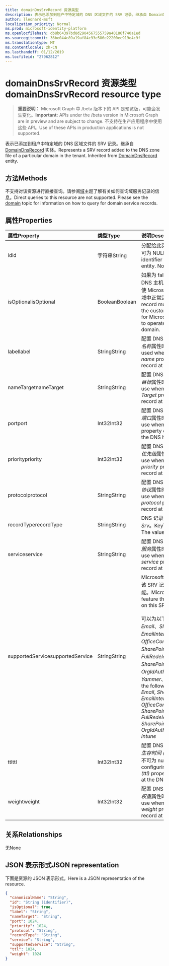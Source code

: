 ```yaml
---
title: domainDnsSrvRecord 资源类型
description: 表示已添加到租户中特定域的 DNS 区域文件的 SRV 记录。继承自 DomainDnsRecord 实体。
author: lleonard-msft
localization_priority: Normal
ms.prod: microsoft-identity-platform
ms.openlocfilehash: db8b64397bd8d2904567555759a40186f740a1ed
ms.sourcegitcommit: 36be044c89a19af84c93e586e22200ec919e4c9f
ms.translationtype: MT
ms.contentlocale: zh-CN
ms.lasthandoff: 01/12/2019
ms.locfileid: "27962812"
---
```

# <a name="domaindnssrvrecord-resource-type"></a><span data-ttu-id="62252-104">domainDnsSrvRecord 资源类型</span><span class="sxs-lookup"><span data-stu-id="62252-104">domainDnsSrvRecord resource type</span></span>

> <span data-ttu-id="62252-105">**重要说明：** Microsoft Graph 中 /beta 版本下的 API 是预览版，可能会发生变化。</span><span class="sxs-lookup"><span data-stu-id="62252-105">**Important:** APIs under the /beta version in Microsoft Graph are in preview and are subject to change.</span></span> <span data-ttu-id="62252-106">不支持在生产应用程序中使用这些 API。</span><span class="sxs-lookup"><span data-stu-id="62252-106">Use of these APIs in production applications is not supported.</span></span>

<span data-ttu-id="62252-p103">表示已添加到租户中特定域的 DNS 区域文件的 SRV 记录。继承自 [DomainDnsRecord](domaindnsrecord.md) 实体。</span><span class="sxs-lookup"><span data-stu-id="62252-p103">Represents a SRV record added to the DNS zone file of a particular domain in the tenant. Inherited from [DomainDnsRecord](domaindnsrecord.md) entity.</span></span>

## <a name="methods"></a><span data-ttu-id="62252-109">方法</span><span class="sxs-lookup"><span data-stu-id="62252-109">Methods</span></span>
<span data-ttu-id="62252-p104">不支持对该资源进行直接查询。请参阅[域](domain.md)主题了解有关如何查询域服务记录的信息。</span><span class="sxs-lookup"><span data-stu-id="62252-p104">Direct queries to this resource are not supported. Please see the [domain](domain.md) topic for information on how to query for domain service records.</span></span>

## <a name="properties"></a><span data-ttu-id="62252-112">属性</span><span class="sxs-lookup"><span data-stu-id="62252-112">Properties</span></span>
| <span data-ttu-id="62252-113">属性</span><span class="sxs-lookup"><span data-stu-id="62252-113">Property</span></span>     | <span data-ttu-id="62252-114">类型</span><span class="sxs-lookup"><span data-stu-id="62252-114">Type</span></span>   |<span data-ttu-id="62252-115">说明</span><span class="sxs-lookup"><span data-stu-id="62252-115">Description</span></span>|
|:---------------|:--------|:----------|
|<span data-ttu-id="62252-116">id</span><span class="sxs-lookup"><span data-stu-id="62252-116">id</span></span>|<span data-ttu-id="62252-117">字符串</span><span class="sxs-lookup"><span data-stu-id="62252-117">String</span></span>| <span data-ttu-id="62252-p105">分配给此实体的唯一标识符。不可为 NULL，只读。</span><span class="sxs-lookup"><span data-stu-id="62252-p105">Unique identifier assigned to this entity. Not nullable, Read-only.</span></span>|
|<span data-ttu-id="62252-120">isOptional</span><span class="sxs-lookup"><span data-stu-id="62252-120">isOptional</span></span>|<span data-ttu-id="62252-121">Boolean</span><span class="sxs-lookup"><span data-stu-id="62252-121">Boolean</span></span>| <span data-ttu-id="62252-122">如果为 false，则客户必须在 DNS 主机上配置 SRV 记录才能使 Microsoft Online Services 在域中正常运行。</span><span class="sxs-lookup"><span data-stu-id="62252-122">If false, the SRV record must be configured by the customer at the DNS host for Microsoft Online Services to operate correctly with the domain.</span></span> |
|<span data-ttu-id="62252-123">label</span><span class="sxs-lookup"><span data-stu-id="62252-123">label</span></span>|<span data-ttu-id="62252-124">String</span><span class="sxs-lookup"><span data-stu-id="62252-124">String</span></span>| <span data-ttu-id="62252-125">配置 DNS 主机上的 SRV 记录的*名称*属性时使用的值。</span><span class="sxs-lookup"><span data-stu-id="62252-125">Value used when configuring the *name* property of the SRV record at the DNS host.</span></span> |
|<span data-ttu-id="62252-126">nameTarget</span><span class="sxs-lookup"><span data-stu-id="62252-126">nameTarget</span></span>|<span data-ttu-id="62252-127">String</span><span class="sxs-lookup"><span data-stu-id="62252-127">String</span></span>| <span data-ttu-id="62252-128">配置 DNS 主机上的 SRV 记录的*目标*属性时使用的值。</span><span class="sxs-lookup"><span data-stu-id="62252-128">Value to use when configuring the *Target* property of the SRV record at the DNS host.</span></span> |
|<span data-ttu-id="62252-129">port</span><span class="sxs-lookup"><span data-stu-id="62252-129">port</span></span>|<span data-ttu-id="62252-130">Int32</span><span class="sxs-lookup"><span data-stu-id="62252-130">Int32</span></span>| <span data-ttu-id="62252-131">配置 DNS 主机上的 SRV 记录的*端口*属性时使用的值。</span><span class="sxs-lookup"><span data-stu-id="62252-131">Value to use when configuring the *port* property of the SRV record at the DNS host.</span></span> |
|<span data-ttu-id="62252-132">priority</span><span class="sxs-lookup"><span data-stu-id="62252-132">priority</span></span>|<span data-ttu-id="62252-133">Int32</span><span class="sxs-lookup"><span data-stu-id="62252-133">Int32</span></span>| <span data-ttu-id="62252-134">配置 DNS 主机上的 SRV 记录的*优先级*属性时使用的值。</span><span class="sxs-lookup"><span data-stu-id="62252-134">Value to use when configuring the *priority* property of the SRV record at the DNS host.</span></span> |
|<span data-ttu-id="62252-135">protocol</span><span class="sxs-lookup"><span data-stu-id="62252-135">protocol</span></span>|<span data-ttu-id="62252-136">String</span><span class="sxs-lookup"><span data-stu-id="62252-136">String</span></span>| <span data-ttu-id="62252-137">配置 DNS 主机上的 SRV 记录的*协议*属性时使用的值。</span><span class="sxs-lookup"><span data-stu-id="62252-137">Value to use when configuring the *protocol* property of the SRV record at the DNS host.</span></span> |
|<span data-ttu-id="62252-138">recordType</span><span class="sxs-lookup"><span data-stu-id="62252-138">recordType</span></span>|<span data-ttu-id="62252-139">String</span><span class="sxs-lookup"><span data-stu-id="62252-139">String</span></span>|  <span data-ttu-id="62252-p106">DNS 记录类型。此值始终是 *Srv*。Key</span><span class="sxs-lookup"><span data-stu-id="62252-p106">Type of DNS record. The value is always *Srv*. Key</span></span> |
|<span data-ttu-id="62252-143">service</span><span class="sxs-lookup"><span data-stu-id="62252-143">service</span></span>|<span data-ttu-id="62252-144">String</span><span class="sxs-lookup"><span data-stu-id="62252-144">String</span></span>| <span data-ttu-id="62252-145">配置 DNS 主机上的 SRV 记录的*服务*属性时使用的值。</span><span class="sxs-lookup"><span data-stu-id="62252-145">Value to use when configuring the *service* property of the SRV record at the DNS host.</span></span> |
|<span data-ttu-id="62252-146">supportedService</span><span class="sxs-lookup"><span data-stu-id="62252-146">supportedService</span></span>|<span data-ttu-id="62252-147">String</span><span class="sxs-lookup"><span data-stu-id="62252-147">String</span></span>| <span data-ttu-id="62252-148">Microsoft Online Service 或与该 SRV 记录存在依赖关系的功能。</span><span class="sxs-lookup"><span data-stu-id="62252-148">Microsoft Online Service or feature that has a dependency on this SRV record.</span></span></br></br><span data-ttu-id="62252-149">可以为以下值之一：**null**、*Email*、*Sharepoint*、*EmailInternalRelayOnly*、*OfficeCommunicationsOnline*、*SharePointDefaultDomain*、*FullRedelegation*、*SharePointPublic*、*OrgIdAuthentication*、*Yammer*、*Intune*</span><span class="sxs-lookup"><span data-stu-id="62252-149">Can be one of the following values: **null**, *Email*, *Sharepoint*, *EmailInternalRelayOnly*, *OfficeCommunicationsOnline*, *SharePointDefaultDomain*, *FullRedelegation*, *SharePointPublic*, *OrgIdAuthentication*, *Yammer*, *Intune*</span></span> |
|<span data-ttu-id="62252-150">ttl</span><span class="sxs-lookup"><span data-stu-id="62252-150">ttl</span></span>|<span data-ttu-id="62252-151">Int32</span><span class="sxs-lookup"><span data-stu-id="62252-151">Int32</span></span>| <span data-ttu-id="62252-p107">配置 DNS 主机上的 SRV 记录的*生存时间 (ttl)* 属性时使用的值。不可为 null</span><span class="sxs-lookup"><span data-stu-id="62252-p107">Value to use when configuring the *time-to-live (ttl)* property of the SRV record at the DNS host. Not nullable</span></span> |
|<span data-ttu-id="62252-154">weight</span><span class="sxs-lookup"><span data-stu-id="62252-154">weight</span></span>|<span data-ttu-id="62252-155">Int32</span><span class="sxs-lookup"><span data-stu-id="62252-155">Int32</span></span>| <span data-ttu-id="62252-156">配置 DNS 主机上的 SRV 记录的*权重*属性时使用的值。</span><span class="sxs-lookup"><span data-stu-id="62252-156">Value to use when configuring the *weight* property of the SRV record at the DNS host.</span></span> |

## <a name="relationships"></a><span data-ttu-id="62252-157">关系</span><span class="sxs-lookup"><span data-stu-id="62252-157">Relationships</span></span>
<span data-ttu-id="62252-158">无</span><span class="sxs-lookup"><span data-stu-id="62252-158">None</span></span>


## <a name="json-representation"></a><span data-ttu-id="62252-159">JSON 表示形式</span><span class="sxs-lookup"><span data-stu-id="62252-159">JSON representation</span></span>
<span data-ttu-id="62252-160">下面是资源的 JSON 表示形式。</span><span class="sxs-lookup"><span data-stu-id="62252-160">Here is a JSON representation of the resource.</span></span>

<!-- {
  "blockType": "resource",
  "optionalProperties": [

  ],
  "@odata.type": "microsoft.graph.domainDnsSrvRecord"
}-->

```json
{
  "canonicalName": "String",
  "id": "String (identifier)",
  "isOptional": true,
  "label": "String",
  "nameTarget": "String",
  "port": 1024,
  "priority": 1024,
  "protocol": "String",
  "recordType": "String",
  "service": "String",
  "supportedService": "String",
  "ttl": 1024,
  "weight": 1024
}

```

<!-- uuid: 8fcb5dbc-d5aa-4681-8e31-b001d5168d79
2015-10-25 14:57:30 UTC -->
<!-- {
  "type": "#page.annotation",
  "description": "domainDnsSrvRecord resource",
  "keywords": "",
  "section": "documentation",
  "tocPath": ""
}-->
